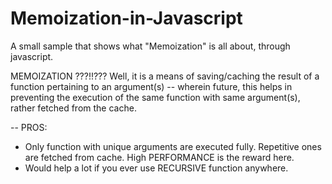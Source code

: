 # Memoization-in-Javascript
A small sample that shows what "Memoization" is all about, through javascript. 

MEMOIZATION ???!!???
 Well, it is a means of saving/caching the result of a function pertaining to an argument(s) -- wherein future, this helps in preventing the execution of the same function with same argument(s), rather fetched from the cache.

-- PROS:
   * Only function with unique arguments are executed fully. Repetitive ones are fetched from cache. High PERFORMANCE is the reward here.
   * Would help a lot if you ever use RECURSIVE function anywhere.
